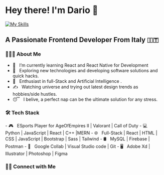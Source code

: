 <h1> Hey there! I'm Dario 👋 </h1>

[![My Skills](https://skillicons.dev/icons?i=js,html,css,wasm,react,figma,laravel,vue,python,php)](https://skillicons.dev)
<h2> A Passionate Frontend Developer From Italy  🇮🇹 </h2>
<h3> 👨🏻‍💻 About Me </h3>

- 🔭 &nbsp; I’m currently learning React and React Native for Development
- 🤔 &nbsp; Exploring new technologies and developing software solutions and quick hacks.
- 🌱 &nbsp; Enthusiast in full-Stack and Artificial Intelligence .
- ✍️ &nbsp; Watching universe and trying out latest design trends as hobbies/side hustles.
- 😴 &nbsp; I belive, a perfect nap can be the ultimate solution for any stress. 

<h3>🛠 Tech Stack</h3>
- 🎮  &nbsp; ESports Player for AgeOfEmpires II | Valorant | Call of Duty
- 💻 &nbsp; Python | JavaScript | React | C++ |MERN  
- 🌐 &nbsp; Full-Stack | React | HTML | CSS | JavaScript | Bootstrap | Sass | Tailwind 
- 🛢 &nbsp; MySQL | Firebase | Postman
- 🔧 &nbsp; Google Collab  | Visual Studio code  | Git
- 🖥 &nbsp; Adobe Xd | Illustrator | Photoshop | Figma

<h3> 🤝🏻 Connect with Me </h3>




